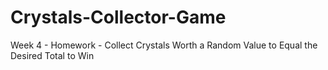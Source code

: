 # Crystals-Collector-Game
Week 4 - Homework - Collect Crystals Worth a Random Value to Equal the Desired Total to Win
